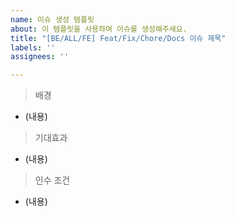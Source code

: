 ```yaml
---
name: 이슈 생성 템플릿
about: 이 템플릿을 사용하여 이슈를 생성해주세요.
title: "[BE/ALL/FE] Feat/Fix/Chore/Docs 이슈 제목"
labels: ''
assignees: ''

---
```


> 배경
- (내용)

> 기대효과
- (내용)

> 인수 조건
- (내용)

